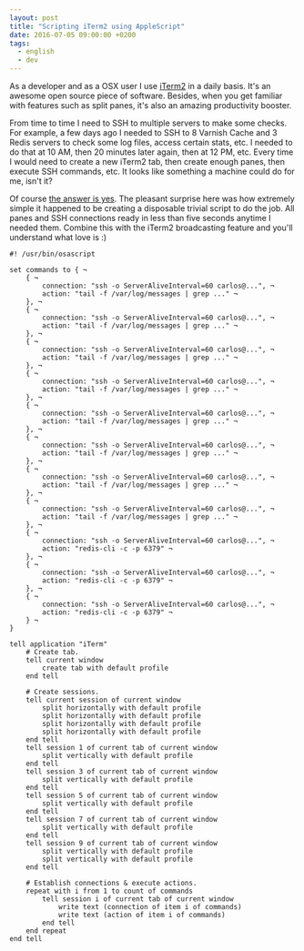 ```yaml
---
layout: post
title: "Scripting iTerm2 using AppleScript"
date: 2016-07-05 09:00:00 +0200
tags:
  - english
  - dev
---
```


As a developer and as a OSX user I use [iTerm2](https://www.iterm2.com) in a daily basis. It's an awesome open source piece of software. Besides, when you get familiar with features such as split panes, it's also an amazing productivity booster.

<!--more-->

From time to time I need to SSH to multiple servers to make some checks. For example, a few days ago I needed to SSH to 8 Varnish Cache and 3 Redis servers to check some log files, access certain stats, etc. I needed to do that at 10 AM, then 20 minutes later again, then at 12 PM, etc. Every time I would need to create a new iTerm2 tab, then create enough panes, then execute SSH commands, etc. It looks like something a machine could do for me, isn't it?

Of course [the answer is yes](https://www.iterm2.com/documentation-scripting.html). The pleasant surprise here was how extremely simple it happened to be creating a disposable trivial script to do the job. All panes and SSH connections ready in less than five seconds anytime I needed them. Combine this with the iTerm2 broadcasting feature and you'll understand what love is :)️

    #! /usr/bin/osascript

    set commands to { ¬
        { ¬
            connection: "ssh -o ServerAliveInterval=60 carlos@...", ¬
            action: "tail -f /var/log/messages | grep ..." ¬
        }, ¬
        { ¬
            connection: "ssh -o ServerAliveInterval=60 carlos@...", ¬
            action: "tail -f /var/log/messages | grep ..." ¬
        }, ¬
        { ¬
            connection: "ssh -o ServerAliveInterval=60 carlos@...", ¬
            action: "tail -f /var/log/messages | grep ..." ¬
        }, ¬
        { ¬
            connection: "ssh -o ServerAliveInterval=60 carlos@...", ¬
            action: "tail -f /var/log/messages | grep ..." ¬
        }, ¬
        { ¬
            connection: "ssh -o ServerAliveInterval=60 carlos@...", ¬
            action: "tail -f /var/log/messages | grep ..." ¬
        }, ¬
        { ¬
            connection: "ssh -o ServerAliveInterval=60 carlos@...", ¬
            action: "tail -f /var/log/messages | grep ..." ¬
        }, ¬
        { ¬
            connection: "ssh -o ServerAliveInterval=60 carlos@...", ¬
            action: "tail -f /var/log/messages | grep ..." ¬
        }, ¬
        { ¬
            connection: "ssh -o ServerAliveInterval=60 carlos@...", ¬
            action: "tail -f /var/log/messages | grep ..." ¬
        }, ¬
        { ¬
            connection: "ssh -o ServerAliveInterval=60 carlos@...", ¬
            action: "redis-cli -c -p 6379" ¬
        }, ¬
        { ¬
            connection: "ssh -o ServerAliveInterval=60 carlos@...", ¬
            action: "redis-cli -c -p 6379" ¬
        }, ¬
        { ¬
            connection: "ssh -o ServerAliveInterval=60 carlos@...", ¬
            action: "redis-cli -c -p 6379" ¬
        } ¬
    }

    tell application "iTerm"
        # Create tab.
        tell current window
            create tab with default profile
        end tell

        # Create sessions.
        tell current session of current window
            split horizontally with default profile
            split horizontally with default profile
            split horizontally with default profile
            split horizontally with default profile
        end tell
        tell session 1 of current tab of current window
            split vertically with default profile
        end tell
        tell session 3 of current tab of current window
            split vertically with default profile
        end tell
        tell session 5 of current tab of current window
            split vertically with default profile
        end tell
        tell session 7 of current tab of current window
            split vertically with default profile
        end tell
        tell session 9 of current tab of current window
            split vertically with default profile
            split vertically with default profile
        end tell

        # Establish connections & execute actions.
        repeat with i from 1 to count of commands
            tell session i of current tab of current window
                write text (connection of item i of commands)
                write text (action of item i of commands)
            end tell
        end repeat
    end tell

